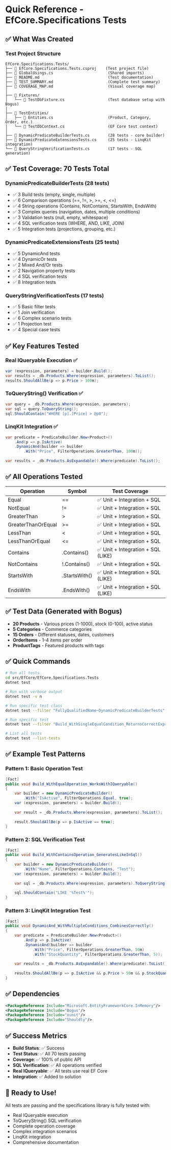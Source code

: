 # Quick Reference - EfCore.Specifications Tests

## ✅ What Was Created

### Test Project Structure

```
EfCore.Specifications.Tests/
├── 📄 EfCore.Specifications.Tests.csproj    (Test project file)
├── 📄 GlobalUsings.cs                        (Shared imports)
├── 📄 README.md                              (Test documentation)
├── 📄 TEST_SUMMARY.md                        (Complete test summary)
├── 📄 COVERAGE_MAP.md                        (Visual coverage map)
│
├── 📁 Fixtures/
│   └── 📄 TestDbFixture.cs                   (Test database setup with Bogus)
│
├── 📁 TestEntities/
│   ├── 📄 Entities.cs                        (Product, Category, Order, etc.)
│   └── 📄 TestDbContext.cs                   (EF Core test context)
│
├── 📄 DynamicPredicateBuilderTests.cs        (28 tests - core builder)
├── 📄 DynamicPredicateExtensionsTests.cs     (25 tests - LinqKit integration)
└── 📄 QueryStringVerificationTests.cs        (17 tests - SQL generation)
```

## ✅ Test Coverage: 70 Tests Total

### DynamicPredicateBuilderTests (28 tests)

- ✅ 3 Build tests (empty, single, multiple)
- ✅ 6 Comparison operations (==, !=, >, >=, <, <=)
- ✅ 4 String operations (Contains, NotContains, StartsWith, EndsWith)
- ✅ 3 Complex queries (navigation, dates, multiple conditions)
- ✅ 3 Validation tests (null, empty, whitespace)
- ✅ 4 SQL verification tests (WHERE, AND, LIKE, JOIN)
- ✅ 5 Integration tests (projections, grouping, etc.)

### DynamicPredicateExtensionsTests (25 tests)

- ✅ 5 DynamicAnd tests
- ✅ 4 DynamicOr tests
- ✅ 2 Mixed And/Or tests
- ✅ 2 Navigation property tests
- ✅ 4 SQL verification tests
- ✅ 8 Integration tests

### QueryStringVerificationTests (17 tests)

- ✅ 5 Basic filter tests
- ✅ 1 Join verification
- ✅ 6 Complex scenario tests
- ✅ 1 Projection test
- ✅ 4 Special case tests

## ✅ Key Features Tested

### Real IQueryable Execution ✅

```csharp
var (expression, parameters) = builder.Build();
var results = _db.Products.Where(expression, parameters).ToList();
results.ShouldAllBe(p => p.Price > 100m);
```

### ToQueryString() Verification ✅

```csharp
var query = _db.Products.Where(expression, parameters);
var sql = query.ToQueryString();
sql.ShouldContain("WHERE [p].[Price] > @p0");
```

### LinqKit Integration ✅

```csharp
var predicate = PredicateBuilder.New<Product>()
    .And(p => p.IsActive)
    .DynamicAnd(builder => builder
        .With("Price", FilterOperations.GreaterThan, 100m));
        
var results = _db.Products.AsExpandable().Where(predicate).ToList();
```

## ✅ All Operations Tested

| Operation          | Symbol        | Test Coverage                     |
|--------------------|---------------|-----------------------------------|
| Equal              | ==            | ✅ Unit + Integration + SQL        |
| NotEqual           | !=            | ✅ Unit + Integration + SQL        |
| GreaterThan        | >             | ✅ Unit + Integration + SQL        |
| GreaterThanOrEqual | >=            | ✅ Unit + Integration + SQL        |
| LessThan           | <             | ✅ Unit + Integration + SQL        |
| LessThanOrEqual    | <=            | ✅ Unit + Integration + SQL        |
| Contains           | .Contains()   | ✅ Unit + Integration + SQL (LIKE) |
| NotContains        | !.Contains()  | ✅ Unit + Integration + SQL        |
| StartsWith         | .StartsWith() | ✅ Unit + Integration + SQL (LIKE) |
| EndsWith           | .EndsWith()   | ✅ Unit + Integration + SQL (LIKE) |

## ✅ Test Data (Generated with Bogus)

- **20 Products** - Various prices (1-1000), stock (0-100), active status
- **5 Categories** - Commerce categories
- **15 Orders** - Different statuses, dates, customers
- **OrderItems** - 1-4 items per order
- **ProductTags** - Featured products with tags

## ✅ Quick Commands

```bash
# Run all tests
cd src/EfCore/EfCore.Specifications.Tests
dotnet test

# Run with verbose output
dotnet test -v n

# Run specific test class
dotnet test --filter "FullyQualifiedName~DynamicPredicateBuilderTests"

# Run specific test
dotnet test --filter "Build_WithSingleEqualCondition_ReturnsCorrectExpression"

# List all tests
dotnet test --list-tests
```

## ✅ Example Test Patterns

### Pattern 1: Basic Operation Test

```csharp
[Fact]
public void Build_WithEqualOperation_WorksWithIQueryable()
{
    var builder = new DynamicPredicateBuilder()
        .With("IsActive", FilterOperations.Equal, true);
    var (expression, parameters) = builder.Build();
    
    var result = _db.Products.Where(expression, parameters).ToList();
    
    result.ShouldAllBe(p => p.IsActive == true);
}
```

### Pattern 2: SQL Verification Test

```csharp
[Fact]
public void Build_WithContainsOperation_GeneratesLikeInSql()
{
    var builder = new DynamicPredicateBuilder()
        .With("Name", FilterOperations.Contains, "Test");
    var (expression, parameters) = builder.Build();
    
    var sql = _db.Products.Where(expression, parameters).ToQueryString();
    
    sql.ShouldContain("LIKE '%Test%'");
}
```

### Pattern 3: LinqKit Integration Test

```csharp
[Fact]
public void DynamicAnd_WithMultipleConditions_CombinesCorrectly()
{
    var predicate = PredicateBuilder.New<Product>()
        .And(p => p.IsActive)
        .DynamicAnd(builder => builder
            .With("Price", FilterOperations.GreaterThan, 50m)
            .With("StockQuantity", FilterOperations.GreaterThan, 5));
    
    var results = _db.Products.AsExpandable().Where(predicate).ToList();
    
    results.ShouldAllBe(p => p.IsActive && p.Price > 50m && p.StockQuantity > 5);
}
```

## ✅ Dependencies

```xml
<PackageReference Include="Microsoft.EntityFrameworkCore.InMemory"/>
<PackageReference Include="Bogus"/>
<PackageReference Include="xunit"/>
<PackageReference Include="Shouldly"/>
```

## ✅ Success Metrics

- **Build Status**: ✅ Success
- **Test Status**: ✅ All 70 tests passing
- **Coverage**: ✅ 100% of public API
- **SQL Verification**: ✅ All operations verified
- **Real IQueryable**: ✅ All tests use real EF Core
- **Integration**: ✅ Added to solution

## 🎉 Ready to Use!

All tests are passing and the specifications library is fully tested with:

- Real IQueryable execution
- ToQueryString() SQL verification
- Complete operation coverage
- Complex integration scenarios
- LinqKit integration
- Comprehensive documentation

